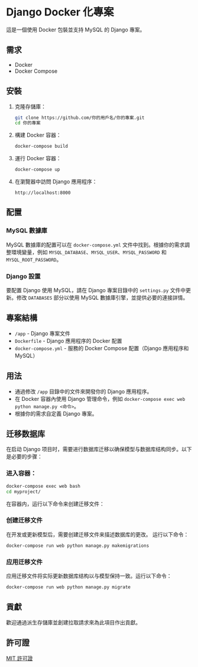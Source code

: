 # Django Docker 化專案

這是一個使用 Docker 包裝並支持 MySQL 的 Django 專案。

## 需求

- Docker
- Docker Compose

## 安裝

1. 克隆存儲庫：

    ```bash
    git clone https://github.com/你的用戶名/你的專案.git
    cd 你的專案
    ```

2. 構建 Docker 容器：

    ```bash
    docker-compose build
    ```

3. 運行 Docker 容器：

    ```bash
    docker-compose up
    ```

4. 在瀏覽器中訪問 Django 應用程序：

    ```
    http://localhost:8000
    ```

## 配置

### MySQL 數據庫

MySQL 數據庫的配置可以在 `docker-compose.yml` 文件中找到。根據你的需求調整環境變量，例如 `MYSQL_DATABASE`、`MYSQL_USER`、`MYSQL_PASSWORD` 和 `MYSQL_ROOT_PASSWORD`。

### Django 設置

要配置 Django 使用 MySQL，請在 Django 專案目錄中的 `settings.py` 文件中更新。修改 `DATABASES` 部分以使用 MySQL 數據庫引擎，並提供必要的連接詳情。

## 專案結構

- `/app` - Django 專案文件
- `Dockerfile` - Django 應用程序的 Docker 配置
- `docker-compose.yml` - 服務的 Docker Compose 配置（Django 應用程序和 MySQL）

## 用法

- 通過修改 `/app` 目錄中的文件來開發你的 Django 應用程序。
- 在 Docker 容器內使用 Django 管理命令，例如 `docker-compose exec web python manage.py <命令>`。
- 根據你的需求自定義 Django 專案。

## 迁移数据库

在启动 Django 项目时，需要进行数据库迁移以确保模型与数据库结构同步。以下是必要的步骤：

### 进入容器： 
```bash
docker-compose exec web bash
cd myproject/

```
在容器内，运行以下命令来创建迁移文件：
### 创建迁移文件

在开发或更新模型后，需要创建迁移文件来描述数据库的更改。
运行以下命令：

```bash
docker-compose run web python manage.py makemigrations
```

### 应用迁移文件
应用迁移文件将实际更新数据库结构以与模型保持一致。运行以下命令：
```bash
docker-compose run web python manage.py migrate
```

## 貢獻

歡迎通過派生存儲庫並創建拉取請求來為此項目作出貢獻。

## 許可證

[MIT 許可證](LICENSE)

